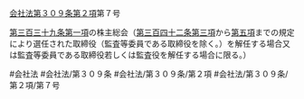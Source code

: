 [会社法第３０９条第２項](会社法＿＿＿＿第３０９条第２項)第７号

[第三百三十九条第一項](会社法＿＿＿＿第３３９条第１項)の株主総会（[第三百四十二条第三項](会社法＿＿＿＿第３４２条第３項)から[第五項](会社法＿＿＿＿第３０９条第５項)までの規定により選任された取締役（監査等委員である取締役を除く。）を解任する場合又は監査等委員である取締役若しくは監査役を解任する場合に限る。）


#会社法
#会社法/第３０９条
#会社法/第３０９条/第２項
#会社法/第３０９条/第２項/第７号
